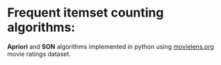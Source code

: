 # Frequent itemset counting algorithms: 
**Apriori** and **SON** algorithms implemented in python using [movielens.org](https://movielens.org/) movie ratings dataset.


